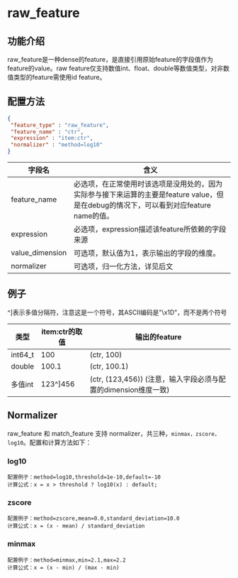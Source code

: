 # raw_feature

## 功能介绍

raw_feature是一种dense的feature，是直接引用原始feature的字段值作为feature的value。raw feature仅支持数值int、float、double等数值类型，对非数值类型的feature需使用id feature。

## 配置方法

```json
{
 "feature_type" : "raw_feature",
 "feature_name" : "ctr",
 "expression" : "item:ctr",
 "normalizer" : "method=log10"
}
```

| 字段名             | 含义                                                                                 |
| --------------- | ---------------------------------------------------------------------------------- |
| feature_name    | 必选项，在正常使用时该选项是没用处的，因为实际参与接下来运算的主要是feature value，但是在debug的情况下，可以看到对应feature name的值。 |
| expression      | 必选项，expression描述该feature所依赖的字段来源                                                   |
| value_dimension | 可选项，默认值为1，表示输出的字段的维度。                                                              |
| normalizer      | 可选项，归一化方法，详见后文                                                                     |

## 例子

^\]表示多值分隔符，注意这是一个符号，其ASCII编码是"\\x1D"，而不是两个符号

| 类型      | item:ctr的取值 | 输出的feature                                     |
| ------- | ----------- | ---------------------------------------------- |
| int64_t | 100         | (ctr, 100)                                     |
| double  | 100.1       | (ctr, 100.1)                                   |
| 多值int   | 123^\]456   | (ctr, (123,456))  (注意，输入字段必须与配置的dimension维度一致) |

## Normalizer

raw_feature 和 match_feature 支持 normalizer，共三种，`minmax，zscore，log10`。配置和计算方法如下：

### log10

```
配置例子：method=log10,threshold=1e-10,default=-10
计算公式：x = x > threshold ? log10(x) : default;
```

### zscore

```
配置例子：method=zscore,mean=0.0,standard_deviation=10.0
计算公式：x = (x - mean) / standard_deviation
```

### minmax

```
配置例子：method=minmax,min=2.1,max=2.2
计算公式：x = (x - min) / (max - min)
```
